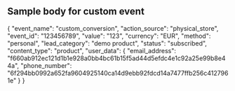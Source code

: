## Sample body for custom event 

{
    "event_name": "custom_conversion",
    "action_source": "physical_store",
    "event_id": "123456789",
    "value": "123",
    "currency": "EUR",
    "method": "personal",
    "lead_category": "demo product",
    "status": "subscribed",
    "content_type": "product",
    "user_data": {
        "email_address": "f660ab912ec121d1b1e928a0bb4bc61b15f5ad44d5efdc4e1c92a25e99b8e44a",
        "phone_number": "6f294bb0992a652fa9604925140ca14d9ebb92fdcd14a7477ffb256c4127961e"
    }
}